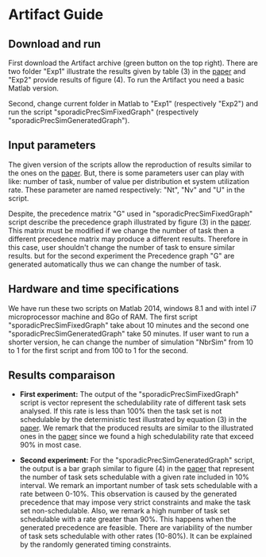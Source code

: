 # Artifact Guide

Download and run 
-------------
First download the Artifact archive (green button on the top right). There are two folder "Exp1" illustrate 
the results given by table (3) in the [paper](https://www.dropbox.com/s/e0kd0bsk0gm1adw/rtns2016.pdf?dl=0) and "Exp2" provide results of 
figure (4). To run the Artifact you need a basic Matlab version.

Second, change current folder in Matlab to "Exp1" (respectively "Exp2") and 
run the script "sporadicPrecSimFixedGraph" (respectively 
"sporadicPrecSimGeneratedGraph").

Input parameters 
-------------
The given version of the scripts allow the reproduction of results similar 
to the ones on the [paper](https://www.dropbox.com/s/e0kd0bsk0gm1adw/rtns2016.pdf?dl=0). But, there is some parameters user can play with 
like: number of task, number of value per distribution et system utilization 
rate. These parameter are named respectively: "Nt", "Nv" and "U" in the script. 

Despite, the precedence matrix "G" used in "sporadicPrecSimFixedGraph" script 
describe the precedence graph illustrated by figure (3) in the [paper](https://www.dropbox.com/s/e0kd0bsk0gm1adw/rtns2016.pdf?dl=0). This matrix
must be modified if we change the number of task then a different precedence matrix 
may produce a different results. Therefore in this case, user shouldn't change the 
number of task to ensure similar results. but for the second experiment the Precedence 
graph "G" are generated automatically thus we can change the number of task.

Hardware and time specifications
-------------------------------
We have run these two scripts on Matlab 2014, windows 8.1 and with intel i7 microprocessor
machine and 8Go of RAM. The first script "sporadicPrecSimFixedGraph" take about 10 
minutes and the second one "sporadicPrecSimGeneratedGraph" take 50 minutes. If user
want to run a shorter version, he can change the number of simulation "NbrSim" from 
10 to 1 for the first script and from 100 to 1 for the second.

Results comparaison
-------------------------------

- **First experiment:** The output of the "sporadicPrecSimFixedGraph" script is vector represent the 
schedulability rate of different task sets analysed. If this rate is less than 
100% then the task set is not schedulable by the deterministic test illustrated by 
equation (3) in the [paper](https://www.dropbox.com/s/e0kd0bsk0gm1adw/rtns2016.pdf?dl=0). We remark that the produced results are similar to the 
illustrated ones in the [paper](https://www.dropbox.com/s/e0kd0bsk0gm1adw/rtns2016.pdf?dl=0) since we found a high schedulability rate that exceed
90% in most case.

- **Second experiment:** For the "sporadicPrecSimGeneratedGraph" script, the output is a bar graph similar to 
figure (4) in the [paper](https://www.dropbox.com/s/e0kd0bsk0gm1adw/rtns2016.pdf?dl=0) that represent the number of task sets schedulable with a given 
rate included in 10% interval. We remark an important number of task sets schedulable 
with a rate between 0-10%. This observation is caused by the generated precedence 
that may impose very strict constraints and make the task set non-schedulable.
Also, we remark a high number of task set schedulable with a rate greater than 90%. This 
happens when the generated precedence are feasible.
There are variability of the number of task sets schedulable with other rates (10-80%). It
can be explained by the randomly generated timing constraints.
